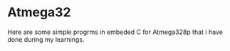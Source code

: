 # Atmega32

Here are some simple progrms in embeded C for Atmega328p that i have done during my learnings. 

